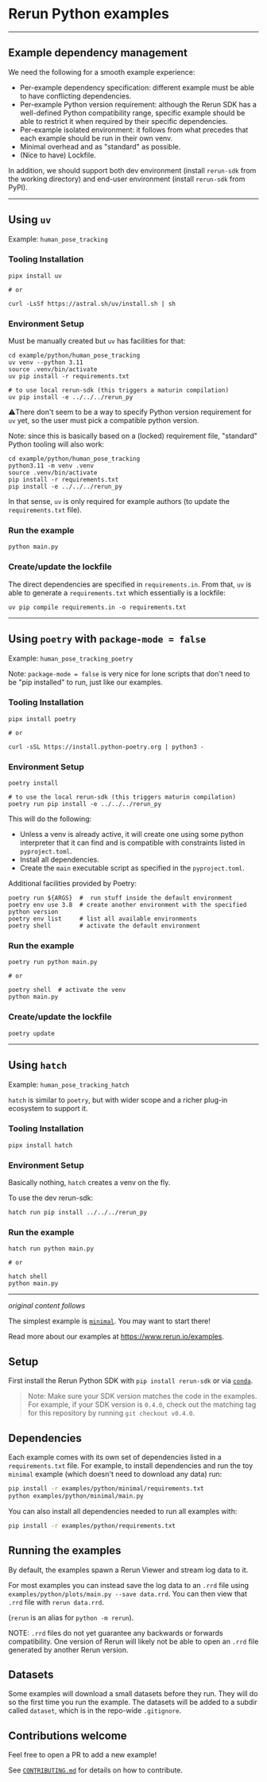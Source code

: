 # Rerun Python examples

---

## Example dependency management

We need the following for a smooth example experience:
- Per-example dependency specification: different example must be able to have conflicting dependencies.
- Per-example Python version requirement: although the Rerun SDK has a well-defined Python compatibility range, specific example should be able to restrict it when required by their specific dependencies.
- Per-example isolated environment: it follows from what precedes that each example should be run in their own venv.
- Minimal overhead and as "standard" as possible.
- (Nice to have) Lockfile.

In addition, we should support both dev environment (install `rerun-sdk` from the working directory) and end-user environment (install `rerun-sdk` from PyPI).

---

## Using `uv`

Example: `human_pose_tracking`

### Tooling Installation

```shell
pipx install uv

# or

curl -LsSf https://astral.sh/uv/install.sh | sh
```

### Environment Setup

Must be manually created but `uv` has facilities for that:

```shell
cd example/python/human_pose_tracking
uv venv --python 3.11 
source .venv/bin/activate
uv pip install -r requirements.txt

# to use local rerun-sdk (this triggers a maturin compilation)
uv pip install -e ../../../rerun_py
```

⚠️There don't seem to be a way to specify Python version requirement for `uv` yet, so the user must pick a compatible python version.

Note: since this is basically based on a (locked) requirement file, "standard" Python tooling will also work:

```shell
cd example/python/human_pose_tracking
python3.11 -m venv .venv
source .venv/bin/activate
pip install -r requirements.txt
pip install -e ../../../rerun_py
```

In that sense, `uv` is only required for example authors (to update the `requirements.txt` file).

### Run the example

```shell
python main.py
```

### Create/update the lockfile

The direct dependencies are specified in `requirements.in`. From that, `uv` is able to generate a `requirements.txt` which essentially is a lockfile:

```shell
uv pip compile requirements.in -o requirements.txt
```

---

## Using `poetry` with `package-mode = false`

Example: `human_pose_tracking_poetry`

Note: `package-mode = false` is very nice for lone scripts that don't need to be "pip installed" to run, just like our examples.  

### Tooling Installation

```shell
pipx install poetry

# or

curl -sSL https://install.python-poetry.org | python3 -
```

### Environment Setup

```shell
poetry install

# to use the local rerun-sdk (this triggers maturin compilation)
poetry run pip install -e ../../../rerun_py
```

This will do the following:
- Unless a venv is already active, it will create one using some python interpreter that it can find and is compatible with constraints listed in `pyproject.toml`.
- Install all dependencies.
- Create the `main` executable script as specified in the `pyproject.toml`.

Additional facilities provided by Poetry:
```shell
poetry run ${ARGS}  #  run stuff inside the default environment
poetry env use 3.8  # create another environment with the specified python version
poetry env list     # list all available environments
poetry shell        # activate the default environment
```

### Run the example

```shell
poetry run python main.py

# or

poetry shell  # activate the venv
python main.py
```

### Create/update the lockfile

```shell
poetry update
```

---

## Using `hatch`

Example: `human_pose_tracking_hatch`

`hatch` is similar to `poetry`, but with wider scope and a richer plug-in ecosystem to support it.

### Tooling Installation

```shell
pipx install hatch
```

### Environment Setup

Basically nothing, `hatch` creates a venv on the fly.

To use the dev rerun-sdk:
```shell
hatch run pip install ../../../rerun_py
```

### Run the example

```shell
hatch run python main.py

# or

hatch shell
python main.py 
```




---
_original content follows_

The simplest example is [`minimal`](minimal/main.py). You may want to start there!

Read more about our examples at <https://www.rerun.io/examples>.

## Setup
First install the Rerun Python SDK with `pip install rerun-sdk` or via [`conda`](https://github.com/conda-forge/rerun-sdk-feedstock).

> Note: Make sure your SDK version matches the code in the examples.
For example, if your SDK version is `0.4.0`, check out the matching tag
for this repository by running `git checkout v0.4.0`.

## Dependencies
Each example comes with its own set of dependencies listed in a `requirements.txt` file. For example, to install dependencies and run the toy `minimal` example (which doesn't need to download any data) run:

```sh
pip install -r examples/python/minimal/requirements.txt
python examples/python/minimal/main.py
```

You can also install all dependencies needed to run all examples with:

```sh
pip install -r examples/python/requirements.txt
```

## Running the examples
By default, the examples spawn a Rerun Viewer and stream log data to it.

For most examples you can instead save the log data to an `.rrd` file using `examples/python/plots/main.py --save data.rrd`. You can then view that `.rrd` file with `rerun data.rrd`.

(`rerun` is an alias for `python -m rerun`).

NOTE: `.rrd` files do not yet guarantee any backwards or forwards compatibility. One version of Rerun will likely not be able to open an `.rrd` file generated by another Rerun version.

## Datasets
Some examples will download a small datasets before they run. They will do so the first time you run the example. The datasets will be added to a subdir called `dataset`, which is in the repo-wide `.gitignore`.

## Contributions welcome
Feel free to open a PR to add a new example!

See [`CONTRIBUTING.md`](../../CONTRIBUTING.md) for details on how to contribute.

